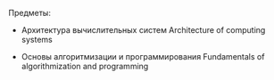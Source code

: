 Предметы:
- Архитектура вычислительных систем
  Architecture of computing systems

- Основы алгоритмизации и программирования
  Fundamentals of algorithmization and programming
